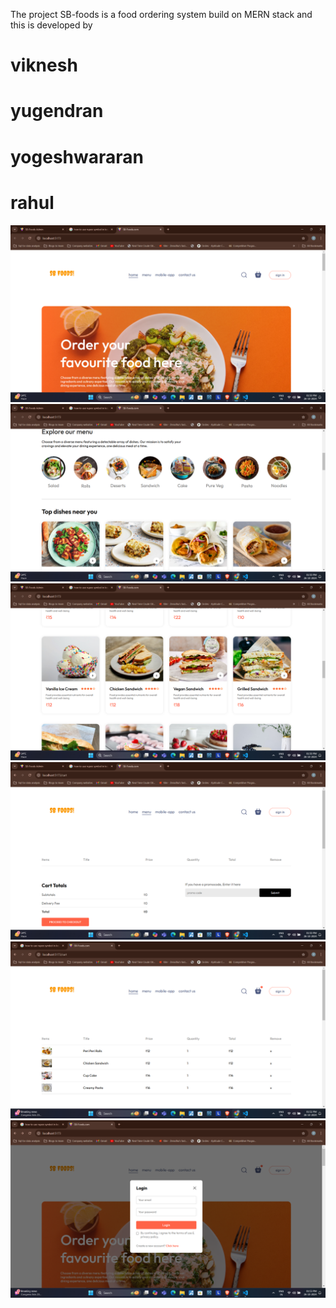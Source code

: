The project SB-foods is a food ordering system build on MERN stack and this is developed by 
# viknesh 
# yugendran
# yogeshwararan
# rahul 
![front pag](<Screenshot (333).png>)
![explore](<Screenshot (334).png>)
![menu](<Screenshot (335).png>)
![cart](<Screenshot (336).png>)
![cart with orders](<Screenshot (338).png>)
![login](<Screenshot (339).png>)

